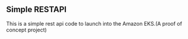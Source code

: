 ## Simple RESTAPI

This is a simple rest api code to launch into the Amazon EKS.(A proof of concept project)